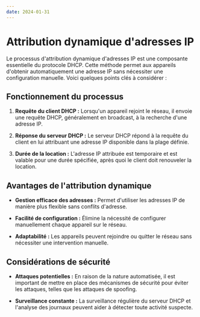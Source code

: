 ```yaml
---
date: 2024-01-31
---
```

# Attribution dynamique d'adresses IP

Le processus d'attribution dynamique d'adresses IP est une composante essentielle du protocole DHCP. Cette méthode permet aux appareils d'obtenir automatiquement une adresse IP sans nécessiter une configuration manuelle. Voici quelques points clés à considérer :

## Fonctionnement du processus

1. **Requête du client DHCP :** Lorsqu'un appareil rejoint le réseau, il envoie une requête DHCP, généralement en broadcast, à la recherche d'une adresse IP.
    
2. **Réponse du serveur DHCP :** Le serveur DHCP répond à la requête du client en lui attribuant une adresse IP disponible dans la plage définie.
    
3. **Durée de la location :** L'adresse IP attribuée est temporaire et est valable pour une durée spécifiée, après quoi le client doit renouveler la location.
    

## Avantages de l'attribution dynamique

- **Gestion efficace des adresses :** Permet d'utiliser les adresses IP de manière plus flexible sans conflits d'adresse.
    
- **Facilité de configuration :** Élimine la nécessité de configurer manuellement chaque appareil sur le réseau.
    
- **Adaptabilité :** Les appareils peuvent rejoindre ou quitter le réseau sans nécessiter une intervention manuelle.
    

## Considérations de sécurité

- **Attaques potentielles :** En raison de la nature automatisée, il est important de mettre en place des mécanismes de sécurité pour éviter les attaques, telles que les attaques de spoofing.
    
- **Surveillance constante :** La surveillance régulière du serveur DHCP et l'analyse des journaux peuvent aider à détecter toute activité suspecte.